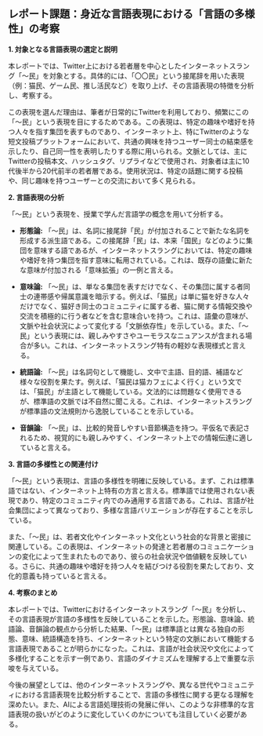 ## レポート課題：身近な言語表現における「言語の多様性」の考察

**1. 対象となる言語表現の選定と説明**

本レポートでは、Twitter上における若者層を中心としたインターネットスラング「〜民」を対象とする。具体的には、「〇〇民」という接尾辞を用いた表現（例：猫民、ゲーム民、推し活民など）を取り上げ、その言語表現の特徴を分析し、考察する。

この表現を選んだ理由は、筆者が日常的にTwitterを利用しており、頻繁にこの「〜民」という表現を目にするためである。この表現は、特定の趣味や嗜好を持つ人々を指す集団を表すものであり、インターネット上、特にTwitterのような短文投稿プラットフォームにおいて、共通の興味を持つユーザー同士の結束感を示したり、自己同一性を表明したりする際に用いられる。文脈としては、主にTwitterの投稿本文、ハッシュタグ、リプライなどで使用され、対象者は主に10代後半から20代前半の若者層である。使用状況は、特定の話題に関する投稿や、同じ趣味を持つユーザーとの交流において多く見られる。


**2. 言語表現の分析**

「〜民」という表現を、授業で学んだ言語学の概念を用いて分析する。

* **形態論:** 「〜民」は、名詞に接尾辞「民」が付加されることで新たな名詞を形成する派生語である。この接尾辞「民」は、本来「国民」などのように集団を意味する語であるが、インターネットスラングにおいては、特定の趣味や嗜好を持つ集団を指す意味に転用されている。これは、既存の語彙に新たな意味が付加される「意味拡張」の一例と言える。

* **意味論:** 「〜民」は、単なる集団を表すだけでなく、その集団に属する者同士の連帯感や帰属意識を暗示する。例えば、「猫民」は単に猫を好きな人々だけでなく、猫好き同士のコミュニティに属する者、猫に関する情報交換や交流を積極的に行う者などを含む意味合いを持つ。これは、語彙の意味が、文脈や社会状況によって変化する「文脈依存性」を示している。また、「〜民」という表現には、親しみやすさやユーモラスなニュアンスが含まれる場合が多い。これは、インターネットスラング特有の軽妙な表現様式と言える。

* **統語論:** 「〜民」は名詞句として機能し、文中で主語、目的語、補語など様々な役割を果たす。例えば、「猫民は猫カフェによく行く」という文では、「猫民」が主語として機能している。文法的には問題なく使用できるが、標準語の文脈では不自然に聞こえる。これは、インターネットスラングが標準語の文法規則から逸脱していることを示している。

* **音韻論:** 「〜民」は、比較的発音しやすい音節構造を持つ。平仮名で表記されるため、視覚的にも親しみやすく、インターネット上での情報伝達に適していると言える。


**3. 言語の多様性との関連付け**

「〜民」という表現は、言語の多様性を明確に反映している。まず、これは標準語ではない、インターネット上特有の方言と言える。標準語では使用されない表現であり、特定のコミュニティ内でのみ通用する言語である。これは、言語が社会集団によって異なっており、多様な言語バリエーションが存在することを示している。

また、「〜民」は、若者文化やインターネット文化という社会的な背景と密接に関連している。この表現は、インターネットの発達と若者層のコミュニケーションの変化によって生まれたものであり、彼らの社会状況や価値観を反映している。さらに、共通の趣味や嗜好を持つ人々を結びつける役割を果たしており、文化的意義も持っていると言える。


**4. 考察のまとめ**

本レポートでは、Twitterにおけるインターネットスラング「〜民」を分析し、その言語表現が言語の多様性を反映していることを示した。形態論、意味論、統語論、音韻論の観点から分析した結果、「〜民」は標準語とは異なる独自の形態、意味、統語構造を持ち、インターネットという特定の文脈において機能する言語表現であることが明らかになった。これは、言語が社会状況や文化によって多様化することを示す一例であり、言語のダイナミズムを理解する上で重要な示唆を与えている。

今後の展望としては、他のインターネットスラングや、異なる世代やコミュニティにおける言語表現を比較分析することで、言語の多様性に関する更なる理解を深めたい。また、AIによる言語処理技術の発展に伴い、このような非標準的な言語表現の扱いがどのように変化していくのかについても注目していく必要がある。
